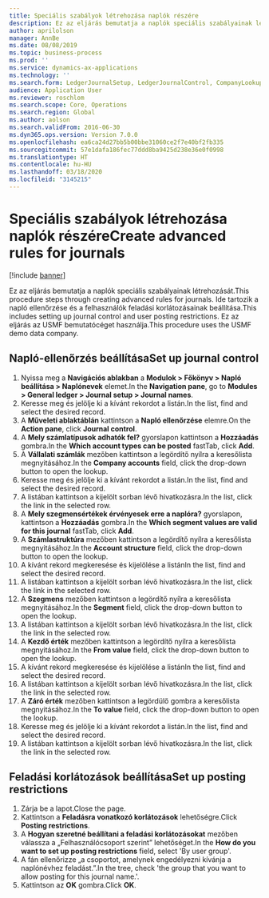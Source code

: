 ```yaml
---
title: Speciális szabályok létrehozása naplók részére
description: Ez az eljárás bemutatja a naplók speciális szabályainak létrehozását.
author: aprilolson
manager: AnnBe
ms.date: 08/08/2019
ms.topic: business-process
ms.prod: ''
ms.service: dynamics-ax-applications
ms.technology: ''
ms.search.form: LedgerJournalSetup, LedgerJournalControl, CompanyLookup, LedgerJournalPostControl
audience: Application User
ms.reviewer: roschlom
ms.search.scope: Core, Operations
ms.search.region: Global
ms.author: aolson
ms.search.validFrom: 2016-06-30
ms.dyn365.ops.version: Version 7.0.0
ms.openlocfilehash: ea6ca24d27bb5b00bbe31060ce2f7e40bf2fb335
ms.sourcegitcommit: 57e1dafa186fec77ddd8ba9425d238e36e0f0998
ms.translationtype: HT
ms.contentlocale: hu-HU
ms.lasthandoff: 03/18/2020
ms.locfileid: "3145215"
---
```

# <a name="create-advanced-rules-for-journals"></a><span data-ttu-id="4c9eb-103">Speciális szabályok létrehozása naplók részére</span><span class="sxs-lookup"><span data-stu-id="4c9eb-103">Create advanced rules for journals</span></span>

[!include [banner](../../includes/banner.md)]

<span data-ttu-id="4c9eb-104">Ez az eljárás bemutatja a naplók speciális szabályainak létrehozását.</span><span class="sxs-lookup"><span data-stu-id="4c9eb-104">This procedure steps through creating advanced rules for journals.</span></span> <span data-ttu-id="4c9eb-105">Ide tartozik a napló ellenőrzése és a felhasználók feladási korlátozásainak beállítása.</span><span class="sxs-lookup"><span data-stu-id="4c9eb-105">This includes setting up journal control and user posting restrictions.</span></span> <span data-ttu-id="4c9eb-106">Ez az eljárás az USMF bemutatócéget használja.</span><span class="sxs-lookup"><span data-stu-id="4c9eb-106">This procedure uses the USMF demo data company.</span></span>


## <a name="set-up-journal-control"></a><span data-ttu-id="4c9eb-107">Napló-ellenőrzés beállítása</span><span class="sxs-lookup"><span data-stu-id="4c9eb-107">Set up journal control</span></span>
1. <span data-ttu-id="4c9eb-108">Nyissa meg a **Navigációs ablakban** a **Modulok > Főkönyv > Napló beállítása > Naplónevek** elemet.</span><span class="sxs-lookup"><span data-stu-id="4c9eb-108">In the **Navigation pane**, go to **Modules > General ledger > Journal setup > Journal names**.</span></span>
2. <span data-ttu-id="4c9eb-109">Keresse meg és jelölje ki a kívánt rekordot a listán.</span><span class="sxs-lookup"><span data-stu-id="4c9eb-109">In the list, find and select the desired record.</span></span>
3. <span data-ttu-id="4c9eb-110">A **Műveleti ablaktáblán** kattintson a **Napló ellenőrzése** elemre.</span><span class="sxs-lookup"><span data-stu-id="4c9eb-110">On the **Action pane**, click **Journal control**.</span></span>
4. <span data-ttu-id="4c9eb-111">A **Mely számlatípusok adhatók fel?** gyorslapon kattintson a **Hozzáadás** gombra.</span><span class="sxs-lookup"><span data-stu-id="4c9eb-111">In the **Which account types can be posted** fastTab, click **Add**.</span></span>
5. <span data-ttu-id="4c9eb-112">A **Vállalati számlák** mezőben kattintson a legördítő nyílra a keresőlista megnyitásához.</span><span class="sxs-lookup"><span data-stu-id="4c9eb-112">In the **Company accounts** field, click the drop-down button to open the lookup.</span></span>
6. <span data-ttu-id="4c9eb-113">Keresse meg és jelölje ki a kívánt rekordot a listán.</span><span class="sxs-lookup"><span data-stu-id="4c9eb-113">In the list, find and select the desired record.</span></span>
7. <span data-ttu-id="4c9eb-114">A listában kattintson a kijelölt sorban lévő hivatkozásra.</span><span class="sxs-lookup"><span data-stu-id="4c9eb-114">In the list, click the link in the selected row.</span></span>
8. <span data-ttu-id="4c9eb-115">A **Mely szegmensértékek érvényesek erre a naplóra?** gyorslapon, kattintson a **Hozzáadás** gombra.</span><span class="sxs-lookup"><span data-stu-id="4c9eb-115">In the **Which segment values are valid for this journal** fastTab, click **Add**.</span></span>
9. <span data-ttu-id="4c9eb-116">A **Számlastruktúra** mezőben kattintson a legördítő nyílra a keresőlista megnyitásához.</span><span class="sxs-lookup"><span data-stu-id="4c9eb-116">In the **Account structure** field, click the drop-down button to open the lookup.</span></span>
10. <span data-ttu-id="4c9eb-117">A kívánt rekord megkeresése és kijelölése a listán</span><span class="sxs-lookup"><span data-stu-id="4c9eb-117">In the list, find and select the desired record.</span></span>
11. <span data-ttu-id="4c9eb-118">A listában kattintson a kijelölt sorban lévő hivatkozásra.</span><span class="sxs-lookup"><span data-stu-id="4c9eb-118">In the list, click the link in the selected row.</span></span>
12. <span data-ttu-id="4c9eb-119">A **Szegmens** mezőben kattintson a legördítő nyílra a keresőlista megnyitásához.</span><span class="sxs-lookup"><span data-stu-id="4c9eb-119">In the **Segment** field, click the drop-down button to open the lookup.</span></span>
13. <span data-ttu-id="4c9eb-120">A listában kattintson a kijelölt sorban lévő hivatkozásra.</span><span class="sxs-lookup"><span data-stu-id="4c9eb-120">In the list, click the link in the selected row.</span></span>
14. <span data-ttu-id="4c9eb-121">A **Kezdő érték** mezőben kattintson a legördítő nyílra a keresőlista megnyitásához.</span><span class="sxs-lookup"><span data-stu-id="4c9eb-121">In the **From value** field, click the drop-down button to open the lookup.</span></span>
15. <span data-ttu-id="4c9eb-122">A kívánt rekord megkeresése és kijelölése a listán</span><span class="sxs-lookup"><span data-stu-id="4c9eb-122">In the list, find and select the desired record.</span></span>
16. <span data-ttu-id="4c9eb-123">A listában kattintson a kijelölt sorban lévő hivatkozásra.</span><span class="sxs-lookup"><span data-stu-id="4c9eb-123">In the list, click the link in the selected row.</span></span>
17. <span data-ttu-id="4c9eb-124">A **Záró érték** mezőben kattintson a legördülő gombra a keresőlista megnyitásához.</span><span class="sxs-lookup"><span data-stu-id="4c9eb-124">In the **To value** field, click the drop-down button to open the lookup.</span></span>
18. <span data-ttu-id="4c9eb-125">Keresse meg és jelölje ki a kívánt rekordot a listán.</span><span class="sxs-lookup"><span data-stu-id="4c9eb-125">In the list, find and select the desired record.</span></span>
19. <span data-ttu-id="4c9eb-126">A listában kattintson a kijelölt sorban lévő hivatkozásra.</span><span class="sxs-lookup"><span data-stu-id="4c9eb-126">In the list, click the link in the selected row.</span></span>

## <a name="set-up-posting-restrictions"></a><span data-ttu-id="4c9eb-127">Feladási korlátozások beállítása</span><span class="sxs-lookup"><span data-stu-id="4c9eb-127">Set up posting restrictions</span></span>
1. <span data-ttu-id="4c9eb-128">Zárja be a lapot.</span><span class="sxs-lookup"><span data-stu-id="4c9eb-128">Close the page.</span></span>
2. <span data-ttu-id="4c9eb-129">Kattintson a **Feladásra vonatkozó korlátozások** lehetőségre.</span><span class="sxs-lookup"><span data-stu-id="4c9eb-129">Click **Posting restrictions**.</span></span>
3. <span data-ttu-id="4c9eb-130">A **Hogyan szeretné beállítani a feladási korlátozásokat** mezőben válassza a „Felhasználócsoport szerint” lehetőséget.</span><span class="sxs-lookup"><span data-stu-id="4c9eb-130">In the **How do you want to set up posting restrictions** field, select 'By user group'.</span></span>
4. <span data-ttu-id="4c9eb-131">A fán ellenőrizze „a csoportot, amelynek engedélyezni kívánja a naplónévhez feladást.”.</span><span class="sxs-lookup"><span data-stu-id="4c9eb-131">In the tree, check 'the group that you want to allow posting for this journal name.'.</span></span>
5. <span data-ttu-id="4c9eb-132">Kattintson az **OK** gombra.</span><span class="sxs-lookup"><span data-stu-id="4c9eb-132">Click **OK**.</span></span>

